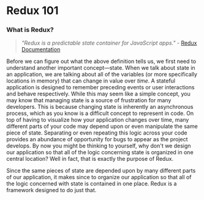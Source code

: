 # Redux 101

### What is Redux?

> *"Redux is a predictable state container for JavaScript apps."* \- [Redux Documentation](http://redux.js.org/)

Before we can figure out what the above definition tells us, we first need to understand another important concept—state. When we talk about state in an application, we are talking about all of the variables (or more specifically locations in memory) that can change in value over *time*. A stateful application is designed to remember preceding events or user interactions and behave respectively. While this may seem like a simple concept, you may know that managing state is a source of frustration for many developers. This is because changing state is inherently an asynchronous process, which as you know is a difficult concept to represent in code. On top of having to visualize how your application changes over time, many different parts of your code may depend upon or even manipulate the same piece of state. Separating or even repeating this logic across your code provides an abundance of opportunity for bugs to appear as the project develops. By now you might be thinking to yourself, why don't we design our application so that all of the logic concerning state is organized in one central location? Well in fact, that is exactly the purpose of Redux.

Since the same pieces of state are depended upon by many different parts of our application, it makes since to organize our application so that all of the logic concerned with state is contained in one place. Redux is a framework designed to do just that.
